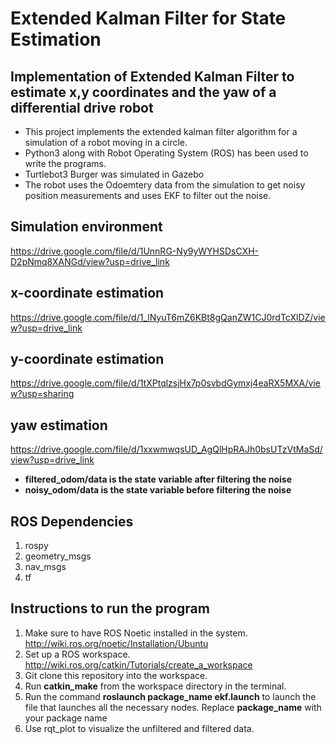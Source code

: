 # Extended Kalman Filter for State Estimation

## Implementation of Extended Kalman Filter to estimate x,y coordinates and the yaw of a differential drive robot

  * This project implements the extended kalman filter algorithm for a simulation of a robot moving in a circle. 
  * Python3 along with Robot Operating System (ROS) has been used to write the programs.
  * Turtlebot3 Burger was simulated in Gazebo
  * The robot uses the Odoemtery data from the simulation to get noisy position measurements and uses EKF to filter out the noise.

## Simulation environment

https://drive.google.com/file/d/1UnnRG-Ny9yWYHSDsCXH-D2pNmq8XANGd/view?usp=drive_link

## x-coordinate estimation

https://drive.google.com/file/d/1_lNyuT6mZ6KBt8gQanZW1CJ0rdTcXlDZ/view?usp=drive_link

## y-coordinate estimation

https://drive.google.com/file/d/1tXPtqlzsjHx7p0svbdGymxj4eaRX5MXA/view?usp=sharing

## yaw estimation

https://drive.google.com/file/d/1xxwmwqsUD_AgQlHpRAJh0bsUTzVtMaSd/view?usp=drive_link

* **filtered_odom/data is the state variable after filtering the noise**
* **noisy_odom/data is the state variable before filtering the noise**

## ROS Dependencies 

1. rospy
2. geometry_msgs
3. nav_msgs
4. tf

## Instructions to run the program

1. Make sure to have ROS Noetic installed in the system. http://wiki.ros.org/noetic/Installation/Ubuntu
2. Set up a ROS workspace. http://wiki.ros.org/catkin/Tutorials/create_a_workspace
3. Git clone this repository into the workspace.
4. Run **catkin_make** from the workspace directory in the terminal.
5. Run the command **roslaunch package_name ekf.launch** to launch the file that launches all the necessary nodes. Replace **package_name** with your package name
6. Use rqt_plot to visualize the unfiltered and filtered data. 


